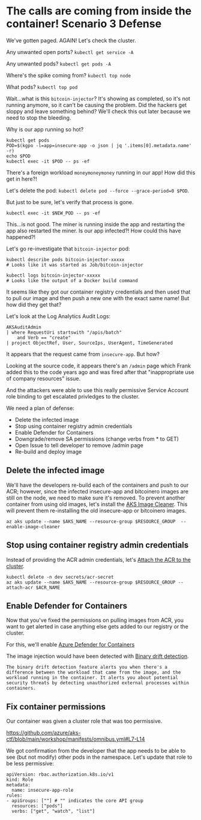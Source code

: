 # The calls are coming from inside the container! Scenario 3 Defense

We've gotten paged.  AGAIN!  Let's check the cluster.

Any unwanted open ports?  `kubectl get service -A` 

Any unwanted pods? `kubectl get pods -A`

Where's the spike coming from? `kubectl top node`

What pods?  `kubectl top pod`

Wait...what is this `bitcoin-injector`?  It's showing as completed, so it's not running anymore, so it can't be causing the problem. Did the hackers get sloppy and leave something behind?  We'll check this out later because we need to stop the bleeding.

Why is our app running so hot?
```
kubectl get pods
POD=$(kgpo -l=app=insecure-app -o json | jq '.items[0].metadata.name' -r)
echo $POD
kubectl exec -it $POD -- ps -ef
```

There's a foreign workload `moneymoneymoney` running in our app!  How did this get in here?!

Let's delete the pod: `kubectl delete pod --force --grace-period=0 $POD`.

But just to be sure, let's verify that process is gone.

```
kubectl exec -it $NEW_POD -- ps -ef
```

This...is not good.  The miner is running inside the app and restarting the app also restarted the miner.  Is our app infected?!  How could this have happened?!

Let's go re-investigate that `bitcoin-injector` pod:
```
kubectl describe pods bitcoin-injector-xxxxx
# Looks like it was started as Job/bitcoin-injector

kubectl logs bitcoin-injector-xxxxx
# Looks like the output of a Docker build command
```

It seems like they got our container registry credentials and then used that to pull our image and then push a new one with the exact same name!  But how did they get that?

Let's look at the Log Analytics Audit Logs:
```kql
AKSAuditAdmin
| where RequestUri startswith "/apis/batch"
    and Verb == "create" 
| project ObjectRef, User, SourceIps, UserAgent, TimeGenerated
```

It appears that the request came from `insecure-app`.  But how?

Looking at the source code, it appears there's an `/admin` page which Frank added this to the code years ago and was fired after that "inappropriate use of company resources" issue.

And the attackers were able to use this really permissive Service Account role binding to get escalated privledges to the cluster.

We need a plan of defense:
* Delete the infected image
* Stop using container registry admin credentials
* Enable Defender for Containers 
* Downgrade/remove SA permissions (change verbs from * to GET)
* Open Issue to tell developer to remove /admin page
* Re-build and deploy image

## Delete the infected image

We'll have the developers re-build each of the containers and push to our ACR; however, since the infected insecure-app and bitcoinero images are still on the node, we need to make sure it's removed.  To prevent another container from using old images, let's install the [AKS Image Cleaner](https://learn.microsoft.com/en-us/azure/aks/image-cleaner).  This will prevent them re-installing the old insecure-app or bitcoinero images.

```
az aks update --name $AKS_NAME --resource-group $RESOURCE_GROUP  --enable-image-cleaner
```

## Stop using container registry admin credentials

Instead of providing the ACR admin credentials, let's [Attach the ACR to the cluster](https://learn.microsoft.com/en-us/azure/aks/cluster-container-registry-integration?tabs=azure-cli#attach-an-acr-to-an-existing-aks-cluster).

```
kubectl delete -n dev secrets/acr-secret
az aks update --name $AKS_NAME --resource-group $RESOURCE_GROUP --attach-acr $ACR_NAME
```

## Enable Defender for Containers

Now that you've fixed the permissions on pulling images from ACR, you want to get alerted in case anything else gets added to our registry or the cluster.  

For this, we'll enable [Azure Defender for Containers](https://learn.microsoft.com/en-us/azure/defender-for-cloud/defender-for-containers-enable)

The image injection would have been detected with [Binary drift detection](https://learn.microsoft.com/en-us/azure/defender-for-cloud/binary-drift-detection).  

```
The binary drift detection feature alerts you when there's a difference between the workload that came from the image, and the workload running in the container. It alerts you about potential security threats by detecting unauthorized external processes within containers.
```

## Fix container permissions

Our container was given a cluster role that was too permissive.

https://github.com/azure/aks-ctf/blob/main/workshop/manifests/omnibus.yml#L7-L14

We got confirmation from the developer that the app needs to be able to see (but not modify) other pods in the namespace.  Let's update that role to be less permissive:

```
apiVersion: rbac.authorization.k8s.io/v1
kind: Role
metadata:
  name: insecure-app-role
rules:
- apiGroups: [""] # "" indicates the core API group
  resources: ["pods"]
  verbs: ["get", "watch", "list"]
```
